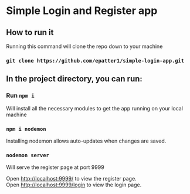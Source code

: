 # Simple Login and Register app

## How to run it

Running this command will clone the repo down to your machine
### `git clone https://github.com/epatter1/simple-login-app.git`

## In the project directory, you can run:

### Run `npm i` 
Will install all the necessary modules to get the app running on your local machine

### `npm i nodemon`
Installing nodemon allows auto-updates when changes are saved.

### `nodemon server`
Will serve the register page at port 9999

Open [http://localhost:9999/](http://localhost:9999/) to view the register page.\
Open [http://localhost:9999/login](http://localhost:9999/login.html) to view the login page.
